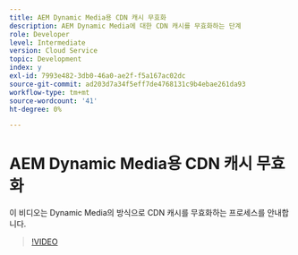 ```yaml
---
title: AEM Dynamic Media용 CDN 캐시 무효화
description: AEM Dynamic Media에 대한 CDN 캐시를 무효화하는 단계
role: Developer
level: Intermediate
version: Cloud Service
topic: Development
index: y
exl-id: 7993e482-3db0-46a0-ae2f-f5a167ac02dc
source-git-commit: ad203d7a34f5eff7de4768131c9b4ebae261da93
workflow-type: tm+mt
source-wordcount: '41'
ht-degree: 0%

---
```


# AEM Dynamic Media용 CDN 캐시 무효화

이 비디오는 Dynamic Media의 방식으로 CDN 캐시를 무효화하는 프로세스를 안내합니다.

>[!VIDEO](https://video.tv.adobe.com/v/335457?quality=9&learn=on)

